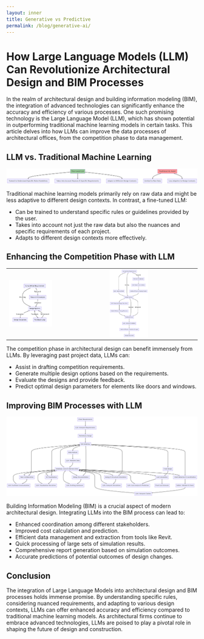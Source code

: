 ```yaml
---
layout: inner
title: Generative vs Predictive
permalink: /blog/generative-ai/
---
```

# How Large Language Models (LLM) Can Revolutionize Architectural Design and BIM Processes


In the realm of architectural design and building information modeling (BIM), the integration of advanced technologies can significantly enhance the accuracy and efficiency of various processes. One such promising technology is the Large Language Model (LLM), which has shown potential in outperforming traditional machine learning models in certain tasks. This article delves into how LLMs can improve the data processes of architectural offices, from the competition phase to data management.

## LLM vs. Traditional Machine Learning

![Alt text](generative-ai-ml.png)

Traditional machine learning models primarily rely on raw data and might be less adaptive to different design contexts. In contrast, a fine-tuned LLM:
- Can be trained to understand specific rules or guidelines provided by the user.
- Takes into account not just the raw data but also the nuances and specific requirements of each project.
- Adapts to different design contexts more effectively.

## Enhancing the Competition Phase with LLM

<table>
<tr>
<td><img src="generative-ai-or.png" alt="Normal Design Process" width="45%"/></td>
<td><img src="generative-ai-competition.png" alt="Enhanced design process using LLM" width="45%"/></td>
</tr>
</table>

The competition phase in architectural design can benefit immensely from LLMs. By leveraging past project data, LLMs can:
- Assist in drafting competition requirements.
- Generate multiple design options based on the requirements.
- Evaluate the designs and provide feedback.
- Predict optimal design parameters for elements like doors and windows.

## Improving BIM Processes with LLM

![Alt text](generative-ai-bim.png)

Building Information Modeling (BIM) is a crucial aspect of modern architectural design. Integrating LLMs into the BIM process can lead to:
- Enhanced coordination among different stakeholders.
- Improved cost calculation and prediction.
- Efficient data management and extraction from tools like Revit.
- Quick processing of large sets of simulation results.
- Comprehensive report generation based on simulation outcomes.
- Accurate predictions of potential outcomes of design changes.

## Conclusion

The integration of Large Language Models into architectural design and BIM processes holds immense promise. By understanding specific rules, considering nuanced requirements, and adapting to various design contexts, LLMs can offer enhanced accuracy and efficiency compared to traditional machine learning models. As architectural firms continue to embrace advanced technologies, LLMs are poised to play a pivotal role in shaping the future of design and construction.
